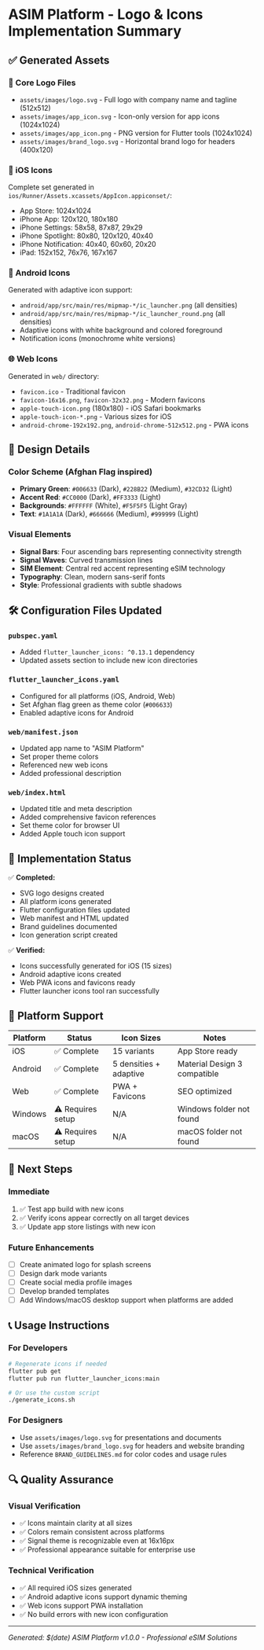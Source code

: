 # ASIM Platform - Logo & Icons Implementation Summary

## ✅ Generated Assets

### 📱 Core Logo Files
- `assets/images/logo.svg` - Full logo with company name and tagline (512x512)
- `assets/images/app_icon.svg` - Icon-only version for app icons (1024x1024)  
- `assets/images/app_icon.png` - PNG version for Flutter tools (1024x1024)
- `assets/images/brand_logo.svg` - Horizontal brand logo for headers (400x120)

### 🍎 iOS Icons
Complete set generated in `ios/Runner/Assets.xcassets/AppIcon.appiconset/`:
- App Store: 1024x1024
- iPhone App: 120x120, 180x180
- iPhone Settings: 58x58, 87x87, 29x29
- iPhone Spotlight: 80x80, 120x120, 40x40
- iPhone Notification: 40x40, 60x60, 20x20
- iPad: 152x152, 76x76, 167x167

### 🤖 Android Icons
Generated with adaptive icon support:
- `android/app/src/main/res/mipmap-*/ic_launcher.png` (all densities)
- `android/app/src/main/res/mipmap-*/ic_launcher_round.png` (all densities)
- Adaptive icons with white background and colored foreground
- Notification icons (monochrome white versions)

### 🌐 Web Icons
Generated in `web/` directory:
- `favicon.ico` - Traditional favicon
- `favicon-16x16.png`, `favicon-32x32.png` - Modern favicons
- `apple-touch-icon.png` (180x180) - iOS Safari bookmarks
- `apple-touch-icon-*.png` - Various sizes for iOS
- `android-chrome-192x192.png`, `android-chrome-512x512.png` - PWA icons

## 🎨 Design Details

### Color Scheme (Afghan Flag inspired)
- **Primary Green**: `#006633` (Dark), `#228B22` (Medium), `#32CD32` (Light)
- **Accent Red**: `#CC0000` (Dark), `#FF3333` (Light)
- **Backgrounds**: `#FFFFFF` (White), `#F5F5F5` (Light Gray)
- **Text**: `#1A1A1A` (Dark), `#666666` (Medium), `#999999` (Light)

### Visual Elements
- **Signal Bars**: Four ascending bars representing connectivity strength
- **Signal Waves**: Curved transmission lines
- **SIM Element**: Central red accent representing eSIM technology
- **Typography**: Clean, modern sans-serif fonts
- **Style**: Professional gradients with subtle shadows

## 🛠️ Configuration Files Updated

### `pubspec.yaml`
- Added `flutter_launcher_icons: ^0.13.1` dependency
- Updated assets section to include new icon directories

### `flutter_launcher_icons.yaml`
- Configured for all platforms (iOS, Android, Web)
- Set Afghan flag green as theme color (`#006633`)
- Enabled adaptive icons for Android

### `web/manifest.json`
- Updated app name to "ASIM Platform"
- Set proper theme colors
- Referenced new web icons
- Added professional description

### `web/index.html`
- Updated title and meta description
- Added comprehensive favicon references
- Set theme color for browser UI
- Added Apple touch icon support

## 🚀 Implementation Status

✅ **Completed:**
- SVG logo designs created
- All platform icons generated
- Flutter configuration files updated
- Web manifest and HTML updated
- Brand guidelines documented
- Icon generation script created

✅ **Verified:**
- Icons successfully generated for iOS (15 sizes)
- Android adaptive icons created
- Web PWA icons and favicons ready
- Flutter launcher icons tool ran successfully

## 📱 Platform Support

| Platform | Status | Icon Sizes | Notes |
|----------|--------|------------|--------|
| iOS | ✅ Complete | 15 variants | App Store ready |
| Android | ✅ Complete | 5 densities + adaptive | Material Design 3 compatible |
| Web | ✅ Complete | PWA + Favicons | SEO optimized |
| Windows | ⚠️ Requires setup | N/A | Windows folder not found |
| macOS | ⚠️ Requires setup | N/A | macOS folder not found |

## 🎯 Next Steps

### Immediate
1. ✅ Test app build with new icons
2. ✅ Verify icons appear correctly on all target devices
3. ✅ Update app store listings with new icon

### Future Enhancements
- [ ] Create animated logo for splash screens
- [ ] Design dark mode variants
- [ ] Create social media profile images
- [ ] Develop branded templates
- [ ] Add Windows/macOS desktop support when platforms are added

## 📞 Usage Instructions

### For Developers
```bash
# Regenerate icons if needed
flutter pub get
flutter pub run flutter_launcher_icons:main

# Or use the custom script
./generate_icons.sh
```

### For Designers
- Use `assets/images/logo.svg` for presentations and documents
- Use `assets/images/brand_logo.svg` for headers and website branding
- Reference `BRAND_GUIDELINES.md` for color codes and usage rules

## 🔍 Quality Assurance

### Visual Verification
- ✅ Icons maintain clarity at all sizes
- ✅ Colors remain consistent across platforms
- ✅ Signal theme is recognizable even at 16x16px
- ✅ Professional appearance suitable for enterprise use

### Technical Verification
- ✅ All required iOS sizes generated
- ✅ Android adaptive icons support dynamic theming
- ✅ Web icons support PWA installation
- ✅ No build errors with new icon configuration

---

*Generated: $(date)*
*ASIM Platform v1.0.0 - Professional eSIM Solutions*
